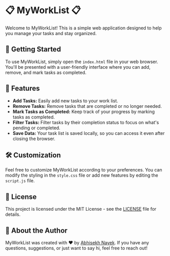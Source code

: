 # 📋 MyWorkList 📋

Welcome to MyWorkList! This is a simple web application designed to help you manage your tasks and stay organized.

## 🚀 Getting Started

To use MyWorkList, simply open the `index.html` file in your web browser. You'll be presented with a user-friendly interface where you can add, remove, and mark tasks as completed.

## 📝 Features

- **Add Tasks:** Easily add new tasks to your work list.
- **Remove Tasks:** Remove tasks that are completed or no longer needed.
- **Mark Tasks as Completed:** Keep track of your progress by marking tasks as completed.
- **Filter Tasks:** Filter tasks by their completion status to focus on what's pending or completed.
- **Save Data:** Your task list is saved locally, so you can access it even after closing the browser.

## 🛠️ Customization

Feel free to customize MyWorkList according to your preferences. You can modify the styling in the `style.css` file or add new features by editing the `script.js` file.

## 📜 License

This project is licensed under the MIT License - see the [LICENSE](LICENSE) file for details.

## 🌟 About the Author

MyWorkList was created with ❤️ by [Abhisekh Nayek](https://github.com/AbhisekhNayek). If you have any questions, suggestions, or just want to say hi, feel free to reach out!
